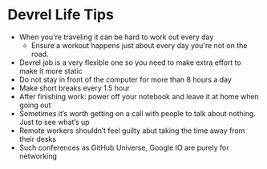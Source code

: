 # Devrel Life Tips

- When you're traveling it can be hard to work out every day
  - Ensure a workout happens just about every day you're not on the road.
- Devrel job is a very flexible one so you need to make extra effort to make it more static
- Do not stay in front of the computer for more than 8 hours a day
- Make short breaks every 1.5 hour
- After finishing work: power off your notebook and leave it at home when going out
- Sometimes it’s worth getting on a call with people to talk about nothing. Just to see what’s up
- Remote workers shouldn’t feel guilty abut taking the time away from their desks
- Such conferences as GitHub Universe, Google IO are purely for networking

